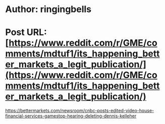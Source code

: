 # Author: ringingbells
# Post URL: [https://www.reddit.com/r/GME/comments/mdtuf1/its_happening_better_markets_a_legit_publication/](https://www.reddit.com/r/GME/comments/mdtuf1/its_happening_better_markets_a_legit_publication/)


https://bettermarkets.com/newsroom/cnbc-posts-edited-video-house-financial-services-gamestop-hearing-deleting-dennis-kelleher